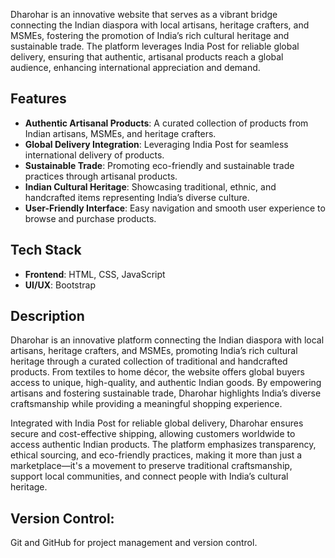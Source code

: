 Dharohar is an innovative website that serves as a vibrant bridge connecting the Indian diaspora with local artisans, heritage crafters, and MSMEs, fostering the promotion of India’s rich cultural heritage and sustainable trade. The platform leverages India Post for reliable global delivery, ensuring that authentic, artisanal products reach a global audience, enhancing international appreciation and demand.

## Features

- **Authentic Artisanal Products**: A curated collection of products from Indian artisans, MSMEs, and heritage crafters.
- **Global Delivery Integration**: Leveraging India Post for seamless international delivery of products.
- **Sustainable Trade**: Promoting eco-friendly and sustainable trade practices through artisanal products.
- **Indian Cultural Heritage**: Showcasing traditional, ethnic, and handcrafted items representing India’s diverse culture.
- **User-Friendly Interface**: Easy navigation and smooth user experience to browse and purchase products.

## Tech Stack

- **Frontend**: HTML, CSS, JavaScript
- **UI/UX**: Bootstrap

## Description

Dharohar is an innovative platform connecting the Indian diaspora with local artisans, heritage crafters, and MSMEs, promoting India’s rich cultural heritage through a curated collection of traditional and handcrafted products. From textiles to home décor, the website offers global buyers access to unique, high-quality, and authentic Indian goods. By empowering artisans and fostering sustainable trade, Dharohar highlights India’s diverse craftsmanship while providing a meaningful shopping experience.

Integrated with India Post for reliable global delivery, Dharohar ensures secure and cost-effective shipping, allowing customers worldwide to access authentic Indian products. The platform emphasizes transparency, ethical sourcing, and eco-friendly practices, making it more than just a marketplace—it's a movement to preserve traditional craftsmanship, support local communities, and connect people with India’s cultural heritage.
## Version Control: 

Git and GitHub for project management and version control.

